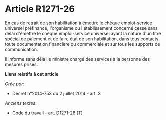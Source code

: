 # Article R1271-26

En cas de retrait de son habilitation à émettre le chèque emploi-service universel préfinancé, l'organisme ou l'établissement
concerné cesse sans délai d'émettre le chèque emploi-service universel ayant la nature d'un titre spécial de paiement et de
faire état de son habilitation, dans tous contacts, toute documentation financière ou commerciale et sur tous les supports de
communication.

Il informe sans déla ile ministre chargé des services à la personne des mesures prises.

**Liens relatifs à cet article**

_Créé par_:

  - Décret n°2014-753 du 2 juillet 2014 - art. 3

_Anciens textes_:

  - Code du travail - art. D1271-26 (T)
